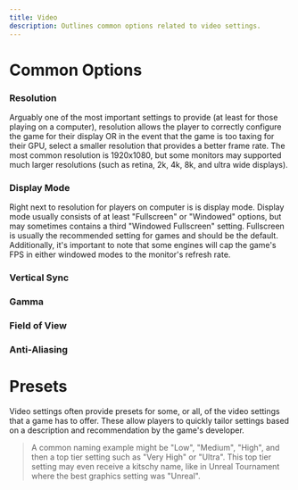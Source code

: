 ```yaml
---
title: Video
description: Outlines common options related to video settings.
---
```


# Common Options

### Resolution

Arguably one of the most important settings to provide (at least for those playing on a computer), resolution allows the player to correctly configure the game for their display OR in the event that the game is too taxing for their GPU, select a smaller resolution that provides a better frame rate. The most common resolution is 1920x1080, but some monitors may supported much larger resolutions (such as retina, 2k, 4k, 8k, and ultra wide displays).

### Display Mode

Right next to resolution for players on computer is is display mode. Display mode usually consists of at least "Fullscreen" or "Windowed" options, but may sometimes contains a third "Windowed Fullscreen" setting. Fullscreen is usually the recommended setting for games and should be the default. Additionally, it's important to note that some engines will cap the game's FPS in either windowed modes to the monitor's refresh rate.

### Vertical Sync

### Gamma

### Field of View

### Anti-Aliasing

# Presets

Video settings often provide presets for some, or all, of the video settings that a game has to offer. These allow players to quickly tailor settings based on a description and recommendation by the game's developer.

> A common naming example might be "Low", "Medium", "High", and then a top tier setting such as "Very High" or "Ultra". This top tier setting may even receive a kitschy name, like in Unreal Tournament where the best graphics setting was "Unreal".